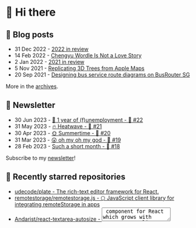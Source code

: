 # 👋 Hi there

## 📝 Blog posts

<!-- feed start -->
- 31 Dec 2022 - [2022 in review](https://cheeaun.com/blog/2022/12/2022-in-review/)
- 14 Feb 2022 - [Chengyu Wordle Is Not a Love Story](https://cheeaun.com/blog/2022/02/chengyu-wordle-is-not-a-love-story/)
- 2 Jan 2022 - [2021 in review](https://cheeaun.com/blog/2022/01/2021-in-review/)
- 5 Nov 2021 - [Replicating 3D Trees from Apple Maps](https://cheeaun.com/blog/2021/11/replicating-3d-trees-apple-maps/)
- 20 Sep 2021 - [Designing bus service route diagrams on BusRouter SG](https://cheeaun.com/blog/2021/09/bus-service-route-diagrams-busrouter-sg/)
<!-- feed end -->

More in the [archives](https://cheeaun.com/blog/archives/).

## 📰 Newsletter

<!-- newsletter start -->
- 30 Jun 2023 - [🎂 1 year of (f)unemployment - 🥫 #22](https://cheeaun.substack.com/p/1-year-of-funemployment-22)
- 31 May 2023 - [🔥 Heatwave - 🥫 #21](https://cheeaun.substack.com/p/heatwave-21)
- 30 Apr 2023 - [🌞 Summertime - 🥫 #20](https://cheeaun.substack.com/p/summertime-20)
- 31 Mar 2023 - [😲 oh my oh my god - 🥫 #19](https://cheeaun.substack.com/p/oh-my-oh-my-god-19)
- 28 Feb 2023 - [Such a short month - 🥫 #18](https://cheeaun.substack.com/p/such-a-short-month-18)
<!-- newsletter end -->

Subscribe to my [newsletter](https://cheeaun.substack.com/)!

## 🌟 Recently starred repositories

<!-- starred repos start -->
- [udecode/plate - The rich-text editor framework for React.](https://github.com/udecode/plate)
- [remotestorage/remotestorage.js - ⬡ JavaScript client library for integrating remoteStorage in apps](https://github.com/remotestorage/remotestorage.js)
- [Andarist/react-textarea-autosize - <textarea /> component for React which grows with content](https://github.com/Andarist/react-textarea-autosize)
- [mend/togithub.com](https://github.com/mend/togithub.com)
- [junhoyeo/threads-api - Unofficial, Reverse-Engineered Node.js/TypeScript client for Meta's Threads. Web UI Included.](https://github.com/junhoyeo/threads-api)
- [InternLM/InternLM - InternLM has open-sourced a 7 billion parameter base model, a chat model tailored for practical scenarios and the training system.](https://github.com/InternLM/InternLM)
- [kudoai/chatgpt.js - 🤖 A powerful client-side JavaScript library for ChatGPT](https://github.com/kudoai/chatgpt.js)
- [StandingPadAnimations/phanpy-tauri - The phanpy web client, now as a Tauri app!](https://github.com/StandingPadAnimations/phanpy-tauri)
- [mozzius/community-handles - community handles for bluesky](https://github.com/mozzius/community-handles)
- [rystaf/mlmym - a familiar desktop experience for lemmy](https://github.com/rystaf/mlmym)
- [chearon/scrollbugs - List of known browser bugs/inconsistencies involving CSS layouts with scrollbars](https://github.com/chearon/scrollbugs)
- [vasturiano/d3-force-3d - Force-directed graph layout in 1D, 2D or 3D using velocity Verlet integration.](https://github.com/vasturiano/d3-force-3d)
- [chakra-ui/panda - 🐼 Universal, Type-Safe, CSS-in-JS Framework for Product Teams ⚡️](https://github.com/chakra-ui/panda)
- [github/mona-sans - Mona Sans, a variable font from GitHub](https://github.com/github/mona-sans)
- [imgly/background-removal-js - Remove backgrounds from images directly in the browser environment with ease and no additional costs or privacy concerns. Explore an interactive demo.](https://github.com/imgly/background-removal-js)
<!-- starred repos end -->

See more of [my starred repos](https://github.com/stars/cheeaun/).
